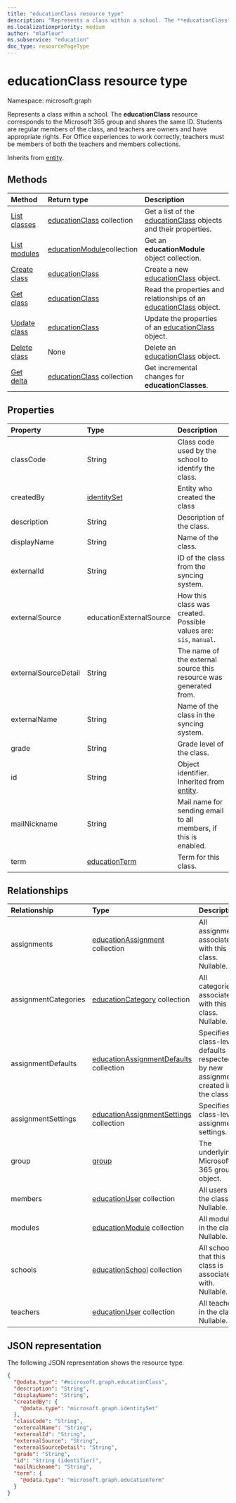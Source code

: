 ```yaml
---
title: "educationClass resource type"
description: "Represents a class within a school. The **educationClass** resource corresponds to the Microsoft 365 group and shares the same ID. Students are regular members of the class, and teachers are owners and have appropriate rights. For Office experiences to work correctly, teachers must be members of both the teachers and members collections.  "
ms.localizationpriority: medium
author: "mlafleur"
ms.subservice: "education"
doc_type: resourcePageType
---
```


# educationClass resource type

Namespace: microsoft.graph

Represents a class within a school. The **educationClass** resource corresponds to the Microsoft 365 group and shares the same ID. Students are regular members of the class, and teachers are owners and have appropriate rights. For Office experiences to work correctly, teachers must be members of both the teachers and members collections.

Inherits from [entity](../resources/entity.md).

## Methods

| Method                                                   | Return type                                                 | Description                                                                                          |
| :------------------------------------------------------- | :---------------------------------------------------------- | :--------------------------------------------------------------------------------------------------- |
| [List classes](../api/educationclass-list.md)   | [educationClass](../resources/educationclass.md) collection | Get a list of the [educationClass](../resources/educationclass.md) objects and their properties.     |
| [List modules](../api/educationclass-list-modules.md)    | [educationModule]collection  | Get an **educationModule** object collection.        |
| [Create class](../api/educationclass-post.md) | [educationClass](../resources/educationclass.md)            | Create a new [educationClass](../resources/educationclass.md) object.                                |
| [Get class](../api/educationclass-get.md)       | [educationClass](../resources/educationclass.md)            | Read the properties and relationships of an [educationClass](../resources/educationclass.md) object. |
| [Update class](../api/educationclass-update.md) | [educationClass](../resources/educationclass.md)            | Update the properties of an [educationClass](../resources/educationclass.md) object.                 |
| [Delete class](../api/educationclass-delete.md) | None                                                        | Delete an [educationClass](../resources/educationclass.md) object.                                  |
| [Get delta](../api/educationclass-delta.md)                  | [educationClass](educationclass.md) collection              | Get incremental changes for **educationClasses**.                                          |

## Properties

| Property             | Type                                           | Description                                                        |
| :------------------- | :--------------------------------------------- | :----------------------------------------------------------------- |
| classCode            | String                                         | Class code used by the school to identify the class.               |
| createdBy            | [identitySet](../resources/identityset.md)     | Entity who created the class                                       |
| description          | String                                         | Description of the class.                                          |
| displayName          | String                                         | Name of the class.                                                 |
| externalId           | String                                         | ID of the class from the syncing system.                           |
| externalSource       | educationExternalSource                        | How this class was created. Possible values are: `sis`, `manual`.  |
| externalSourceDetail | String                                         | The name of the external source this resource was generated from. |
| externalName         | String                                         | Name of the class in the syncing system.                           |
| grade                | String                                         | Grade level of the class.                                          |
| id                   | String                                         | Object identifier. Inherited from [entity](../resources/entity.md). |
| mailNickname         | String                                         | Mail name for sending email to all members, if this is enabled.    |
| term                 | [educationTerm](../resources/educationterm.md) | Term for this class.                                               |

## Relationships

| Relationship | Type                                                          | Description                                               |
| :----------- | :------------------------------------------------------------ | :-------------------------------------------------------- |
| assignments  | [educationAssignment](educationAssignment.md) collection | All assignments associated with this class. Nullable.     |
|assignmentCategories| [educationCategory](educationcategory.md) collection | All categories associated with this class. Nullable. |
|assignmentDefaults| [educationAssignmentDefaults](educationassignmentdefaults.md) collection | Specifies class-level defaults respected by new assignments created in the class. |
|assignmentSettings| [educationAssignmentSettings](educationassignmentsettings.md) collection | Specifies class-level assignments settings. |
| group        | [group](../resources/group.md)                                | The underlying Microsoft 365 group object.                |
| members      | [educationUser](../resources/educationuser.md) collection     | All users in the class. Nullable.                         |
| modules      | [educationModule] collection   | All modules in the class. Nullable. |
| schools      | [educationSchool](../resources/educationschool.md) collection | All schools that this class is associated with. Nullable. |
| teachers     | [educationUser](../resources/educationuser.md) collection     | All teachers in the class. Nullable.                      |

## JSON representation

The following JSON representation shows the resource type.

<!-- {
  "blockType": "resource",
  "keyProperty": "id",
  "@odata.type": "microsoft.graph.educationClass",
  "baseType": "microsoft.graph.entity",
  "openType": false
}
-->

```json
{
  "@odata.type": "#microsoft.graph.educationClass",
  "description": "String",
  "displayName": "String",
  "createdBy": {
    "@odata.type": "microsoft.graph.identitySet"
  },
  "classCode": "String",
  "externalName": "String",
  "externalId": "String",
  "externalSource": "String",
  "externalSourceDetail": "String",
  "grade": "String",
  "id": "String (identifier)",
  "mailNickname": "String",
  "term": {
    "@odata.type": "microsoft.graph.educationTerm"
  }
}
```

[educationmodule]: educationmodule.md
